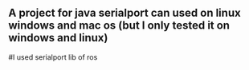 ## A project for java serialport can used on linux windows and mac os (but I only tested it on windows and linux)
#I used serialport lib of ros
